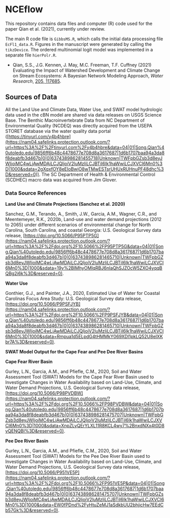 # NCEflow

This repository contains data files and computer (R) code used for the paper Qian et al. (2021), currently under review.

The main R code file is `GibbsMS.R`, which calls the initial data processing file `EcFl1_data.R`. Figures in the manuscript were generated by calling the `tikzDevice`.  The ordered multinomial logit model was implemented in a separate file `hierPolr.R`.

- Qian, S.S., J.G. Kennen, J. May, M.C. Freeman, T.F. Cuffney (2021) Evaluating the Impact of Watershed Development and Climate Change on Stream Ecosystems: A Bayesian Network Modeling Approach, *Water Research*, [205, 117685](https://doi.org/10.1016/j.watres.2021.117685).

## Sources of Data

All the Land Use and Climate Data, Water Use, and SWAT model hydrologic data used in the cBN model are shared via data releases on USGS Science Base. The Benthic Macroinvertebrate Data from NC Department of Environmental Quality (NCDEQ) was directly acquired from the USEPA STORET database via the water quality data portal ([https://tinyurl.com/y4b4hbre](https://nam04.safelinks.protection.outlook.com/?url=https%3A%2F%2Ftinyurl.com%2Fy4b4hbre&data=04|01|Song.Qian%40utoledo.edu|9856ff6b48c4478677e708d8a3617687|1d6b1707baa94a3da8f8deabfb3d467b|0|0|637438986281455718|Unknown|TWFpbGZsb3d8eyJWIjoiMC4wLjAwMDAiLCJQIjoiV2luMzIiLCJBTiI6Ik1haWwiLCJXVCI6Mn0%3D|1000&sdata=2gXqxfOY8eEIoBwjO8wTMwESTsrUHUxRUHnuPF48dhc%3D&reserved=0)). The SC Department of Health & Environmental Control (SCDHEC) macro data was acquired from Jim Glover.

### Data Source References

**Land Use and Climate Projections (Sanchez et al. 2020)**

Sanchez, G.M., Terando, A., Smith, J.W., Garcia, A.M., Wagner, C.R., and Meentemeyer, R.K., 2020b, Land-use and water demand projections (2012 to 2065) under different scenarios of environmental change for North Carolina, South Carolina, and coastal Georgia: U.S. Geological Survey data release, [https://doi.org/10.5066/P95PTP5G](https://nam04.safelinks.protection.outlook.com/?url=https%3A%2F%2Fdoi.org%2F10.5066%2FP95PTP5G&data=04|01|Song.Qian%40utoledo.edu|9856ff6b48c4478677e708d8a3617687|1d6b1707baa94a3da8f8deabfb3d467b|0|0|637438986281465710|Unknown|TWFpbGZsb3d8eyJWIjoiMC4wLjAwMDAiLCJQIjoiV2luMzIiLCJBTiI6Ik1haWwiLCJXVCI6Mn0%3D|1000&sdata=19v%2BIMhyOMIqRBJ6nIaQhSJZOcW5ZXO4yqqBQBg2i6k%3D&reserved=0).

**Water Use**

Gonthier, G.J., and Painter, J.A., 2020, Estimated Use of Water for Coastal Carolinas Focus Area Study: U.S. Geological Survey data release, [https://doi.org/10.5066/P9PSFJYB](https://nam04.safelinks.protection.outlook.com/?url=https%3A%2F%2Fdoi.org%2F10.5066%2FP9PSFJYB&data=04|01|Song.Qian%40utoledo.edu|9856ff6b48c4478677e708d8a3617687|1d6b1707baa94a3da8f8deabfb3d467b|0|0|637438986281465710|Unknown|TWFpbGZsb3d8eyJWIjoiMC4wLjAwMDAiLCJQIjoiV2luMzIiLCJBTiI6Ik1haWwiLCJXVCI6Mn0%3D|1000&sdata=Rmpua1d5ELpdG4tHMMkY069XDl1pkLQ52U8eIXKbr7A%3D&reserved=0).

**SWAT Model Output for the Cape Fear and Pee Dee River Basins**

**Cape Fear River Basin**

Gurley, L.N., Garcia, A.M., and Pfiefle, C.M., 2020, Soil and Water Assessment Tool (SWAT) Models for the Cape Fear River Basin used to Investigate Changes in Water Availability based on Land-Use, Climate, and Water Demand Projections, U.S. Geological Survey data release, [https://doi.org/10.5066/P98PVDBW](https://nam04.safelinks.protection.outlook.com/?url=https%3A%2F%2Fdoi.org%2F10.5066%2FP98PVDBW&data=04|01|Song.Qian%40utoledo.edu|9856ff6b48c4478677e708d8a3617687|1d6b1707baa94a3da8f8deabfb3d467b|0|0|637438986281475707|Unknown|TWFpbGZsb3d8eyJWIjoiMC4wLjAwMDAiLCJQIjoiV2luMzIiLCJBTiI6Ik1haWwiLCJXVCI6Mn0%3D|1000&sdata=XnpZLyQErYLXL11R8KCL4wy7%2BnxdNXx4t0D8vQENQBI%3D&reserved=0).

**Pee Dee River Basin**

Gurley, L.N., Garcia, A.M., and Pfiefle, C.M., 2020, Soil and Water Assessment Tool (SWAT) Models for the Pee Dee River Basin used to Investigate Changes in Water Availability based on Land-Use, Climate, and Water Demand Projections, U.S. Geological Survey data release, [https://doi.org/10.5066/P951VE5P](https://nam04.safelinks.protection.outlook.com/?url=https%3A%2F%2Fdoi.org%2F10.5066%2FP951VE5P&data=04|01|Song.Qian%40utoledo.edu|9856ff6b48c4478677e708d8a3617687|1d6b1707baa94a3da8f8deabfb3d467b|0|0|637438986281475707|Unknown|TWFpbGZsb3d8eyJWIjoiMC4wLjAwMDAiLCJQIjoiV2luMzIiLCJBTiI6Ik1haWwiLCJXVCI6Mn0%3D|1000&sdata=EW0fPDnd%2FyHtuZeMJ1aSdkbUU2bhjicHw7EEdCb57Gk%3D&reserved=0).
